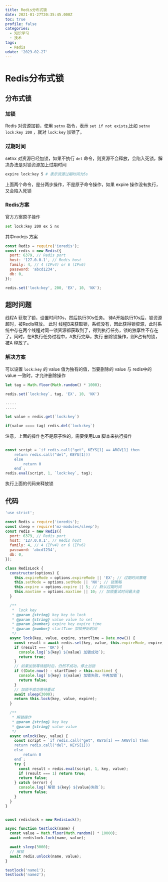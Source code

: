 ```yaml
---
title: Redis分布式锁
date: 2021-01-27T20:35:45.000Z
toc: true
profile: false
categories:
  - 知识学习
  - 技术
tags:
  - Redis
udate: '2023-02-27'
---
```

# Redis分布式锁

## 分布式锁
### 加锁
Redis 对资源加锁，使用 `setnx` 指令，表示 `set if not exists`,比如 `setnx lock:key 200` ，就对 `lock:key` 加锁了。

<!-- more -->

### 过期时间
setnx 对资源已经加锁，如果不执行 `del` 命令，则资源不会释放，会陷入死锁，解决办法是对锁资源加上过期时间

``` bash
expire lock:key 5 # 表示资源过期时间为5s
```

上面两个命令，是分两步操作，不是原子命令操作，如果 expire 操作没有执行，又会陷入死锁

### Redis方案
官方方案原子操作

``` bash
set lock:key 200 ex 5 nx

```
其中nodejs 方案 

``` javascript
const Redis = require('ioredis');
const redis = new Redis({
  port: 6379, // Redis port
  host: '127.0.0.1', // Redis host
  family: 4, // 4 (IPv4) or 6 (IPv6)
  password: 'abcd1234',
  db: 0,
});

redis.set('lock:key', 200, 'EX', 10, 'NX');

```

## 超时问题
线程A 获取了锁，设置时间10s，然后执行30s任务。 待A开始执行10s后，锁资源超时，被Redis释放。 此时 线程B来获取锁，系统没有，因此获得锁资源，此时系统中存在两个线程对同一锁资源都获取到了，得到执行任务，锁的独享性不存在了。同时，在B执行任务过程中，A执行完毕，执行 删除锁操作，则B占有的锁，被A 释放了。

### 解决方案
可以设置 `lock:key` 的 value 值为独有的值，当要删除的 value 与 redis中的 value 一致时，才允许删除操作

``` javascript
let tag = Math.floor(Math.random() * 1000);

redis.set(`lock:key`, tag, 'EX', 10, 'NX')

.....
.....

let value = redis.get(`lock:key`)

if(value ==== tag) redis.del(`lock:key`)

```
注意，上面的操作也不是原子性的，需要使用Lua 脚本来执行操作

``` javascript

const script = `if redis.call("get", KEYS[1] == ARGV[1] then 
    return redis.call("del", KEYS[1]))
    else 
        return 0
    end`;
redis.eval(script, 1, `lock:key`, tag);

```
执行上面的代码来释放锁


## 代码
``` javascript
'use strict';

const Redis = require('ioredis');
const sleep = require('mz-modules/sleep');
const redis = new Redis({
  port: 6379, // Redis port
  host: '127.0.0.1', // Redis host
  family: 4, // 4 (IPv4) or 6 (IPv6)
  password: 'abcd1234',
  db: 0,
});

class RedisLock {
  constructor(options) {
    this.expireMode = options.expireMode || 'EX'; // 过期时间策略
    this.setMode = options.setMode || 'NX'; // 锁策略
    this.expire = options.expire || 5; // 默认过期时间
    this.maxtime = options.maxtime || 10; // 加锁重试时间最大值
  }

  /**
   *  lock key
   * @param {string} key key to lock
   * @param {string} value value to set
   * @param {number} expire key expire time
   * @param {number} startTime 加锁开始时间
   */
  async lock(key, value, expire, startTime = Date.now()) {
    const result = await redis.set(key, value, this.expireMode, expire, this.setMode);
    if (result === 'OK') {
      console.log(`${key} ${value} 加锁成功`);
      return true;
    }
    // 如果加锁等待超时后，仍然不成功，停止加锁
    if ((Date.now() - startTime) > this.maxtime) {
      console.log(`${key} ${value} 加锁失败，不再加锁`);
      return false;
    }
    // 加锁不成功等待重试
    await sleep(3000);
    return this.lock(key, value, expire);
  }

  /**
   * 解锁操作
   * @param {string} key key
   * @param {string} value value
   */
  async unlock(key, value) {
    const script = `if redis.call("get", KEYS[1] == ARGV[1] then 
    return redis.call("del", KEYS[1]))
    else 
        return 0
    end`;
    try {
      const result = redis.eval(script, 1, key, value);
      if (result === 1) return true;
      return false;
    } catch (error) {
      console.log(`解锁 ${key} ${value}失败`);
      return false;
    }
  }
}


const redislock = new RedisLock();

async function testlock(name) {
  const value = Math.floor(Math.random() * 10000);
  await redislock.lock(name, value);

  await sleep(3000);
  // 解锁
  await redis.unlock(name, value);
}

testlock('name1');
testlock('name2');

```
